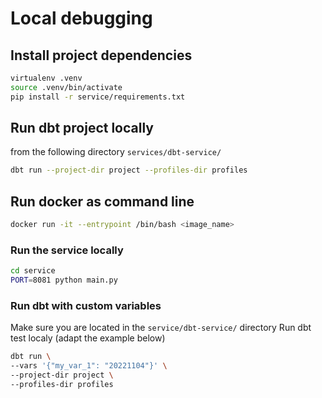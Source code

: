 # Local debugging

## Install project dependencies
```sh
virtualenv .venv
source .venv/bin/activate
pip install -r service/requirements.txt
```

## Run dbt project locally
from the following directory `services/dbt-service/`

```sh
dbt run --project-dir project --profiles-dir profiles
```

## Run docker as command line

```sh
docker run -it --entrypoint /bin/bash <image_name>
```

### Run the service locally

```sh
cd service
PORT=8081 python main.py
```

### Run dbt with custom variables

Make sure you are located in the `service/dbt-service/` directory
Run dbt test localy (adapt the example below)

```sh
dbt run \
--vars '{"my_var_1": "20221104"}' \
--project-dir project \
--profiles-dir profiles
```
